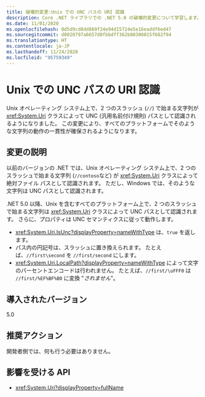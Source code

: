 ```yaml
---
title: 破壊的変更:Unix での UNC パスの URI 認識
description: Core .NET ライブラリでの .NET 5.0 の破壊的変更について学習します。この変更後、URI クラスにより、2 つのスラッシュで始まる文字列が Unix 上の UNC パスとして認識されるようになりました。
ms.date: 11/01/2020
ms.openlocfilehash: 0d5d9cd8dd869f24e94d15724e5e16eaddf6ed47
ms.sourcegitcommit: d8020797a6657d0fbbdff362b80300815f682f94
ms.translationtype: HT
ms.contentlocale: ja-JP
ms.lasthandoff: 11/24/2020
ms.locfileid: "95759349"
---
```

# <a name="uri-recognition-of-unc-paths-on-unix"></a>Unix での UNC パスの URI 認識

Unix オペレーティング システム上で、2 つのスラッシュ (`//`) で始まる文字列が <xref:System.Uri> クラスによって UNC (汎用名前付け規則) パスとして認識されるようになりました。 この変更により、すべてのプラットフォームでそのような文字列の動作の一貫性が確保されるようになります。

## <a name="change-description"></a>変更の説明

以前のバージョンの .NET では、Unix オペレーティング システム上で、2 つのスラッシュで始まる文字列 (`//contoso`など) が <xref:System.Uri> クラスによって絶対ファイル パスとして認識されます。 ただし、Windows では、そのような文字列は UNC パスとして認識されます。

.NET 5.0 以降、Unix を含むすべてのプラットフォーム上で、2 つのスラッシュで始まる文字列は <xref:System.Uri> クラスによって UNC パスとして認識されます。 さらに、プロパティは UNC セマンティクスに従って動作します。

- <xref:System.Uri.IsUnc?displayProperty=nameWithType> は、`true` を返します。
- パス内の円記号は、スラッシュに置き換えられます。 たとえば、`//first\second` を `//first/second` にします。
- <xref:System.Uri.LocalPath?displayProperty=nameWithType> によって文字のパーセントエンコードは行われません。 たとえば、`//first/\uFFF0` は `//first/%EF%BF%B0` に変換 "*されません*"。

## <a name="version-introduced"></a>導入されたバージョン

5.0

## <a name="recommended-action"></a>推奨アクション

開発者側では、何も行う必要はありません。

## <a name="affected-apis"></a>影響を受ける API

- <xref:System.Uri?displayProperty=fullName>

<!--

#### Category

Core .NET libraries

### Affected APIs

- `T:System.Uri`

-->
